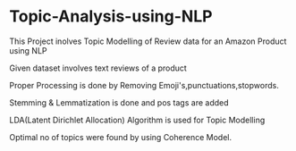 # Topic-Analysis-using-NLP

This Project inolves Topic Modelling of Review data for an Amazon Product using NLP

Given dataset involves text reviews of a product 

Proper Processing is done by Removing Emoji's,punctuations,stopwords.

Stemming & Lemmatization is done and pos tags are added

LDA(Latent Dirichlet Allocation) Algorithm is used for Topic Modelling 

Optimal no of topics were found by using Coherence Model.
